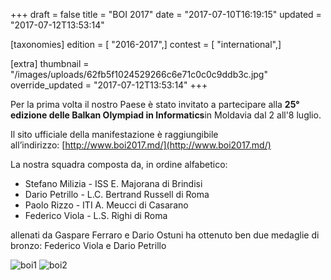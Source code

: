 +++
draft = false
title = "BOI 2017"
date = "2017-07-10T16:19:15"
updated = "2017-07-12T13:53:14"

[taxonomies]
edition = [ "2016-2017",]
contest = [ "international",]

[extra]
thumbnail = "/images/uploads/62fb5f1024529266c6e71c0c0c9ddb3c.jpg"
override_updated = "2017-07-12T13:53:14"
+++

Per la prima volta il nostro Paese è stato invitato a partecipare alla **25° edizione delle Balkan Olympiad in Informatics**in Moldavia dal 2 all'8 luglio.

Il sito ufficiale della manifestazione è raggiungibile all’indirizzo: [http://www.boi2017.md/](http://www.boi2017.md/)

La nostra squadra composta da, in ordine alfabetico:

- Stefano Milizia - ISS E. Majorana di Brindisi
- Dario Petrillo - L.C. Bertrand Russell di Roma
- Paolo Rizzo - ITI A. Meucci di Casarano
- Federico Viola - L.S. Righi di Roma

allenati da Gaspare Ferraro e Dario Ostuni ha ottenuto ben due medaglie di bronzo: Federico Viola e Dario Petrillo

![boi1](/images/uploads/boi1.jpg)
![boi2](/images/uploads/boi2.jpg)
